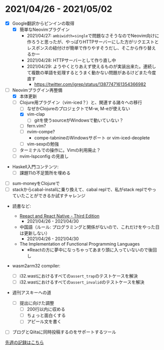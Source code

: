 # 2021/04/26 - 2021/05/02

- [x] Google翻訳からピンインの取得
    - [x] 簡単なNeovimプラグイン
        - 2021/04/27: `ambiwidth=single`で問題なさそうなのでNeovim向けに作ろうと思ったが、やっぱりHTTPサーバーにした方がリクエストとレスポンスの紐付けが簡単で作りやすそうだし、そこから作り替えるかー
        - 2021/04/28: HTTPサーバーとして作り直し中
        - 2021/04/29: ようやくとりあえず使えるものが実装出来た。連続して複数の単語を処理するとうまく動かない問題があるけどまた今度直す
            - <https://twitter.com/igrep/status/1387747161354366982>
- [ ] Neovimプラグイン再整備
    - [x] 本体更新
    - [ ] Clojure用プラグイン（vim-iced？）と、関連する諸々への移行
        - [ ] なぜかClojureのプロジェクトでM-w, M-eが使えない
        - [x] vim-clap
            - [ ] gitを使うsourceがWindowsで動いていない？
        - [ ] fern.vim?
        - [ ] nvim-compe?
            - compe-tabnineのWindowsサポート or vim-iced-deoplete
        - [ ] vim-sexpの勉強
    - [ ] ターミナルでの操作に。Vimの利用廃止？
    - [ ] nvim-lspconfig の見直し
- Haskell入門コンテンツ:
    - [ ] 課題11の不足箇所を埋める
- [ ] sum-moneyをClojureで
- [ ] stackからcabal-installに乗り換えて、cabal replで、私がstack replでやっていたことができるか試すチャレンジ
- 読書など:
    - [Reeact and React Native - Third Edition](https://www.packtpub.com/product/react-and-react-native-third-edition/9781839211140)
        - 2021/04/26 - 2021/04/30
    - 中国語（ルール: プログラミングと関係がないので、これだけをやった日は更新しない）
        - 2021/04/26 - 2021/04/30
    - The Implementation of Functional Programming Languages
        - ※Reactの方に夢中になっちゃってあまり頭に入っていないので後回し

- wasm2arm32 compiler:
    - [ ] i32.wastにおけるすべての`assert_trap`のテストケースを解決
    - [ ] i32.wastにおけるすべての`assert_invalid`のテストケースを解決
- 週刊アスキーへの道
    - [ ] 提出に向けた調整
        - [ ] 200行以内に収める
        - [ ] ちょっと面白くする
        - [ ] アピール文を書く
- [ ] ブログとQiitaに同時投稿するのをサポートするツール

[先週の記録はこちら](https://github.com/igrep/daily-commits/blob/bf27be08319cf314d69640f9796331be32e3f478/yesterday.md)
